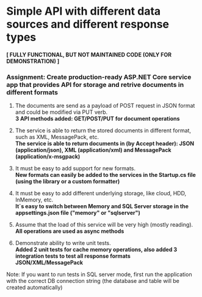 # Simple API with different data sources and different response types
#### [ FULLY FUNCTIONAL, BUT NOT MAINTAINED CODE (ONLY FOR DEMONSTRATION) ]

### Assignment: Create production-ready ASP.NET Core service app that provides API for storage and retrive documents in different formats

1. The documents are send as a payload of POST request in JSON format and could be modified via PUT verb. \
**3 API methods added: GET/POST/PUT for document operations**

2. The service is able to return the stored documents in different format, such as XML, MessagePack, etc. \
**The service is able to return documents in (by Accept header): JSON (application/json), XML (application/xml) and MessagePack (application/x-msgpack)**

3. It must be easy to add support for new formats. \
**New formats can easily be added to the services in the Startup.cs file (using the library or a custom formatter)**

4. It must be easy to add different underlying storage, like cloud, HDD, InMemory, etc. \
**It´s easy to switch between Memory and SQL Server storage in the appsettings.json file ("memory" or "sqlserver")**

5. Assume that the load of this service will be very high (mostly reading). \
**All operations are used as async methods**

6. Demonstrate ability to write unit tests. \
**Added 2 unit tests for cache memory operations, also added 3 integration tests to test all response formats JSON/XML/MessagePack**

[//]: # 
Note: If you want to run tests in SQL server mode, first run the application with the correct DB connection string (the database and table will be created automatically)
